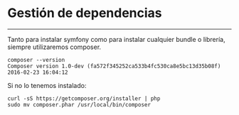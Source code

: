 # Gestión de dependencias
-------------------------

Tanto para instalar symfony como para instalar cualquier bundle o librería, siempre utilizaremos composer.

    composer --version
    Composer version 1.0-dev (fa572f345252ca533b4fc530ca8e5bc13d35b08f) 2016-02-23 16:04:12

Si no lo tenemos instalado:

    curl -sS https://getcomposer.org/installer | php
    sudo mv composer.phar /usr/local/bin/composer
